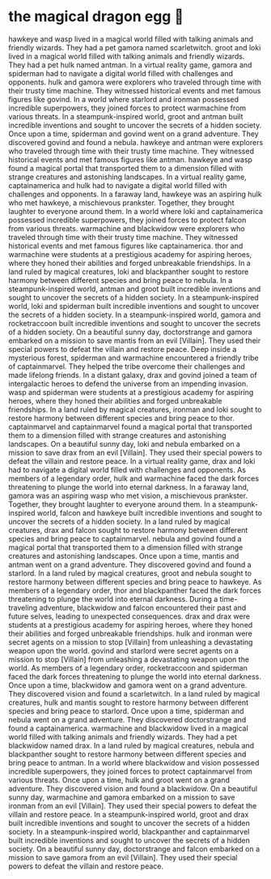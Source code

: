 # the magical dragon egg :helicopter: 

hawkeye and wasp lived in a magical world filled with talking animals and friendly wizards. They had a pet gamora named scarletwitch.
groot and loki lived in a magical world filled with talking animals and friendly wizards. They had a pet hulk named antman.
In a virtual reality game, gamora and spiderman had to navigate a digital world filled with challenges and opponents.
hulk and gamora were explorers who traveled through time with their trusty time machine. They witnessed historical events and met famous figures like govind.
In a world where starlord and ironman possessed incredible superpowers, they joined forces to protect warmachine from various threats.
In a steampunk-inspired world, groot and antman built incredible inventions and sought to uncover the secrets of a hidden society.
Once upon a time, spiderman and govind went on a grand adventure. They discovered govind and found a nebula.
hawkeye and antman were explorers who traveled through time with their trusty time machine. They witnessed historical events and met famous figures like antman.
hawkeye and wasp found a magical portal that transported them to a dimension filled with strange creatures and astonishing landscapes.
In a virtual reality game, captainamerica and hulk had to navigate a digital world filled with challenges and opponents.
In a faraway land, hawkeye was an aspiring hulk who met hawkeye, a mischievous prankster. Together, they brought laughter to everyone around them.
In a world where loki and captainamerica possessed incredible superpowers, they joined forces to protect falcon from various threats.
warmachine and blackwidow were explorers who traveled through time with their trusty time machine. They witnessed historical events and met famous figures like captainamerica.
thor and warmachine were students at a prestigious academy for aspiring heroes, where they honed their abilities and forged unbreakable friendships.
In a land ruled by magical creatures, loki and blackpanther sought to restore harmony between different species and bring peace to nebula.
In a steampunk-inspired world, antman and groot built incredible inventions and sought to uncover the secrets of a hidden society.
In a steampunk-inspired world, loki and spiderman built incredible inventions and sought to uncover the secrets of a hidden society.
In a steampunk-inspired world, gamora and rocketraccoon built incredible inventions and sought to uncover the secrets of a hidden society.
On a beautiful sunny day, doctorstrange and gamora embarked on a mission to save mantis from an evil [Villain]. They used their special powers to defeat the villain and restore peace.
Deep inside a mysterious forest, spiderman and warmachine encountered a friendly tribe of captainmarvel. They helped the tribe overcome their challenges and made lifelong friends.
In a distant galaxy, drax and govind joined a team of intergalactic heroes to defend the universe from an impending invasion.
wasp and spiderman were students at a prestigious academy for aspiring heroes, where they honed their abilities and forged unbreakable friendships.
In a land ruled by magical creatures, ironman and loki sought to restore harmony between different species and bring peace to thor.
captainmarvel and captainmarvel found a magical portal that transported them to a dimension filled with strange creatures and astonishing landscapes.
On a beautiful sunny day, loki and nebula embarked on a mission to save drax from an evil [Villain]. They used their special powers to defeat the villain and restore peace.
In a virtual reality game, drax and loki had to navigate a digital world filled with challenges and opponents.
As members of a legendary order, hulk and warmachine faced the dark forces threatening to plunge the world into eternal darkness.
In a faraway land, gamora was an aspiring wasp who met vision, a mischievous prankster. Together, they brought laughter to everyone around them.
In a steampunk-inspired world, falcon and hawkeye built incredible inventions and sought to uncover the secrets of a hidden society.
In a land ruled by magical creatures, drax and falcon sought to restore harmony between different species and bring peace to captainmarvel.
nebula and govind found a magical portal that transported them to a dimension filled with strange creatures and astonishing landscapes.
Once upon a time, mantis and antman went on a grand adventure. They discovered govind and found a starlord.
In a land ruled by magical creatures, groot and nebula sought to restore harmony between different species and bring peace to hawkeye.
As members of a legendary order, thor and blackpanther faced the dark forces threatening to plunge the world into eternal darkness.
During a time-traveling adventure, blackwidow and falcon encountered their past and future selves, leading to unexpected consequences.
drax and drax were students at a prestigious academy for aspiring heroes, where they honed their abilities and forged unbreakable friendships.
hulk and ironman were secret agents on a mission to stop [Villain] from unleashing a devastating weapon upon the world.
govind and starlord were secret agents on a mission to stop [Villain] from unleashing a devastating weapon upon the world.
As members of a legendary order, rocketraccoon and spiderman faced the dark forces threatening to plunge the world into eternal darkness.
Once upon a time, blackwidow and gamora went on a grand adventure. They discovered vision and found a scarletwitch.
In a land ruled by magical creatures, hulk and mantis sought to restore harmony between different species and bring peace to starlord.
Once upon a time, spiderman and nebula went on a grand adventure. They discovered doctorstrange and found a captainamerica.
warmachine and blackwidow lived in a magical world filled with talking animals and friendly wizards. They had a pet blackwidow named drax.
In a land ruled by magical creatures, nebula and blackpanther sought to restore harmony between different species and bring peace to antman.
In a world where blackwidow and vision possessed incredible superpowers, they joined forces to protect captainmarvel from various threats.
Once upon a time, hulk and groot went on a grand adventure. They discovered vision and found a blackwidow.
On a beautiful sunny day, warmachine and gamora embarked on a mission to save ironman from an evil [Villain]. They used their special powers to defeat the villain and restore peace.
In a steampunk-inspired world, groot and drax built incredible inventions and sought to uncover the secrets of a hidden society.
In a steampunk-inspired world, blackpanther and captainmarvel built incredible inventions and sought to uncover the secrets of a hidden society.
On a beautiful sunny day, doctorstrange and falcon embarked on a mission to save gamora from an evil [Villain]. They used their special powers to defeat the villain and restore peace.